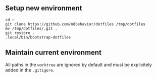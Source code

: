 ## Setup new environment

```
cd ~
git clone https://github.com/n8behavior/dotfiles /tmp/dotfiles
mv /tmp/dotfiles/.git .
git restore .
.local/bin/bootstrap-dotfiles
```

## Maintain current environment

All paths in the `worktree` are ignored by default and must be explicitely
added in the `.gitigore`.
